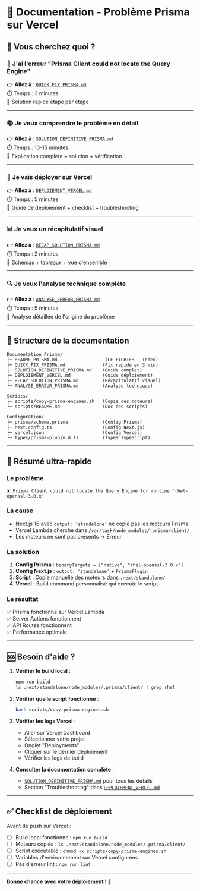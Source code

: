 # 📖 Documentation - Problème Prisma sur Vercel

## 🎯 Vous cherchez quoi ?

### 🚨 J'ai l'erreur "Prisma Client could not locate the Query Engine"

👉 **Allez à** : [`QUICK_FIX_PRISMA.md`](./QUICK_FIX_PRISMA.md)  
⏱️ Temps : 3 minutes  
📝 Solution rapide étape par étape

---

### 📚 Je veux comprendre le problème en détail

👉 **Allez à** : [`SOLUTION_DEFINITIVE_PRISMA.md`](./SOLUTION_DEFINITIVE_PRISMA.md)  
⏱️ Temps : 10-15 minutes  
📝 Explication complète + solution + vérification

---

### 🚀 Je vais déployer sur Vercel

👉 **Allez à** : [`DEPLOIEMENT_VERCEL.md`](./DEPLOIEMENT_VERCEL.md)  
⏱️ Temps : 5 minutes  
📝 Guide de déploiement + checklist + troubleshooting

---

### 📊 Je veux un récapitulatif visuel

👉 **Allez à** : [`RECAP_SOLUTION_PRISMA.md`](./RECAP_SOLUTION_PRISMA.md)  
⏱️ Temps : 2 minutes  
📝 Schémas + tableaux + vue d'ensemble

---

### 🔍 Je veux l'analyse technique complète

👉 **Allez à** : [`ANALYSE_ERREUR_PRISMA.md`](./ANALYSE_ERREUR_PRISMA.md)  
⏱️ Temps : 5 minutes  
📝 Analyse détaillée de l'origine du problème

---

## 📁 Structure de la documentation

```
Documentation Prisma/
├─ README_PRISMA.md                  (CE FICHIER - Index)
├─ QUICK_FIX_PRISMA.md              (Fix rapide en 3 min)
├─ SOLUTION_DEFINITIVE_PRISMA.md    (Guide complet)
├─ DEPLOIEMENT_VERCEL.md            (Guide déploiement)
├─ RECAP_SOLUTION_PRISMA.md         (Récapitulatif visuel)
└─ ANALYSE_ERREUR_PRISMA.md         (Analyse technique)

Scripts/
├─ scripts/copy-prisma-engines.sh   (Copie des moteurs)
└─ scripts/README.md                (Doc des scripts)

Configuration/
├─ prisma/schema.prisma             (Config Prisma)
├─ next.config.ts                   (Config Next.js)
├─ vercel.json                      (Config Vercel)
└─ types/prisma-plugin.d.ts         (Types TypeScript)
```

---

## 🎯 Résumé ultra-rapide

### Le problème

```
❌ Prisma Client could not locate the Query Engine for runtime "rhel-openssl-3.0.x"
```

### La cause

- Next.js 16 avec `output: 'standalone'` ne copie pas les moteurs Prisma
- Vercel Lambda cherche dans `/var/task/node_modules/.prisma/client/`
- Les moteurs ne sont pas présents → Erreur

### La solution

1. **Config Prisma** : `binaryTargets = ["native", "rhel-openssl-3.0.x"]`
2. **Config Next.js** : `output: 'standalone'` + `PrismaPlugin`
3. **Script** : Copie manuelle des moteurs dans `.next/standalone/`
4. **Vercel** : Build command personnalisé qui exécute le script

### Le résultat

✅ Prisma fonctionne sur Vercel Lambda  
✅ Server Actions fonctionnent  
✅ API Routes fonctionnent  
✅ Performance optimale

---

## 🆘 Besoin d'aide ?

1. **Vérifier le build local** :

   ```bash
   npm run build
   ls .next/standalone/node_modules/.prisma/client/ | grep rhel
   ```

2. **Vérifier que le script fonctionne** :

   ```bash
   bash scripts/copy-prisma-engines.sh
   ```

3. **Vérifier les logs Vercel** :

   - Aller sur Vercel Dashboard
   - Sélectionner votre projet
   - Onglet "Deployments"
   - Cliquer sur le dernier déploiement
   - Vérifier les logs de build

4. **Consulter la documentation complète** :
   - [`SOLUTION_DEFINITIVE_PRISMA.md`](./SOLUTION_DEFINITIVE_PRISMA.md) pour tous les détails
   - Section "Troubleshooting" dans [`DEPLOIEMENT_VERCEL.md`](./DEPLOIEMENT_VERCEL.md)

---

## ✅ Checklist de déploiement

Avant de push sur Vercel :

- [ ] Build local fonctionne : `npm run build`
- [ ] Moteurs copiés : `ls .next/standalone/node_modules/.prisma/client/`
- [ ] Script exécutable : `chmod +x scripts/copy-prisma-engines.sh`
- [ ] Variables d'environnement sur Vercel configurées
- [ ] Pas d'erreur lint : `npm run lint`

---

**Bonne chance avec votre déploiement ! 🚀**
